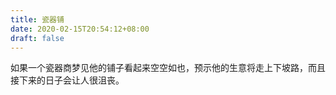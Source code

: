 ```yaml
---
title: 瓷器铺
date: 2020-02-15T20:54:12+08:00
draft: false
---
```


如果一个瓷器商梦见他的铺子看起来空空如也，预示他的生意将走上下坡路，而且接下来的日子会让人很沮丧。
